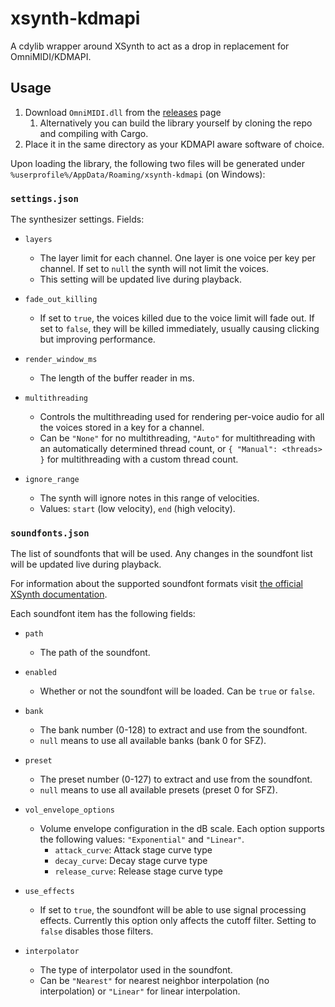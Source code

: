 # xsynth-kdmapi
A cdylib wrapper around XSynth to act as a drop in replacement for OmniMIDI/KDMAPI.

## Usage
1) Download `OmniMIDI.dll` from the [releases](https://github.com/BlackMIDIDevs/xsynth/releases) page
    1) Alternatively you can build the library yourself by cloning the repo and compiling with Cargo.
2) Place it in the same directory as your KDMAPI aware software of choice.

Upon loading the library, the following two files will be generated under `%userprofile%/AppData/Roaming/xsynth-kdmapi` (on Windows):

### `settings.json`
The synthesizer settings. Fields:
- `layers`
    
    - The layer limit for each channel. One layer is one voice per key per channel. If set to `null` the synth will not limit the voices.
    - This setting will be updated live during playback.

- `fade_out_killing`

    - If set to `true`, the voices killed due to the voice limit will fade out. If set to `false`, they will be killed immediately, usually causing clicking but improving performance.

- `render_window_ms`

    - The length of the buffer reader in ms.

- `multithreading`

    - Controls the multithreading used for rendering per-voice audio for all the voices stored in a key for a channel.
    - Can be `"None"` for no multithreading, `"Auto"` for multithreading with an automatically determined thread count, or `{ "Manual": <threads> }` for multithreading with a custom thread count.

- `ignore_range`

    - The synth will ignore notes in this range of velocities.
    - Values: `start` (low velocity), `end` (high velocity).

### `soundfonts.json`
The list of soundfonts that will be used. Any changes in the soundfont list will be updated live during playback.

For information about the supported soundfont formats visit [the official XSynth documentation](https://docs.rs/xsynth-core/latest/xsynth_core/soundfont/struct.SampleSoundfont.html).

Each soundfont item has the following fields:

- `path`

    - The path of the soundfont.

- `enabled`

    - Whether or not the soundfont will be loaded. Can be `true` or `false`.

- `bank`

    - The bank number (0-128) to extract and use from the soundfont.
    - `null` means to use all available banks (bank 0 for SFZ).

- `preset`

    - The preset number (0-127) to extract and use from the soundfont.
    - `null` means to use all available presets (preset 0 for SFZ).

- `vol_envelope_options`

    - Volume envelope configuration in the dB scale. Each option supports the following values: `"Exponential"` and `"Linear"`.
        - `attack_curve`: Attack stage curve type
        - `decay_curve`: Decay stage curve type
        - `release_curve`: Release stage curve type

- `use_effects`

    - If set to `true`, the soundfont will be able to use signal processing effects. Currently this option only affects the cutoff filter. Setting to `false` disables those filters.

- `interpolator`

    - The type of interpolator used in the soundfont.
    - Can be `"Nearest"` for nearest neighbor interpolation (no interpolation) or `"Linear"` for linear interpolation.